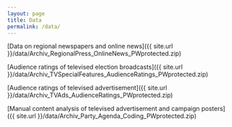 ```yaml
---
layout: page
title: Data
permalink: /data/
---
```


[Data on regional newspapers and online news]({{ site.url }}/data/Archiv_RegionalPress_OnlineNews_PWprotected.zip)

[Audience ratings of televised election broadcasts]({{ site.url }}/data/Archiv_TVSpecialFeatures_AudienceRatings_PWprotected.zip)

[Audience ratings of televised advertisement]({{ site.url }}/data/Archiv_TVAds_AudienceRatings_PWprotected.zip)

[Manual content analysis of televised advertisement and campaign posters]({{ site.url }}/data/Archiv_Party_Agenda_Coding_PWprotected.zip)
